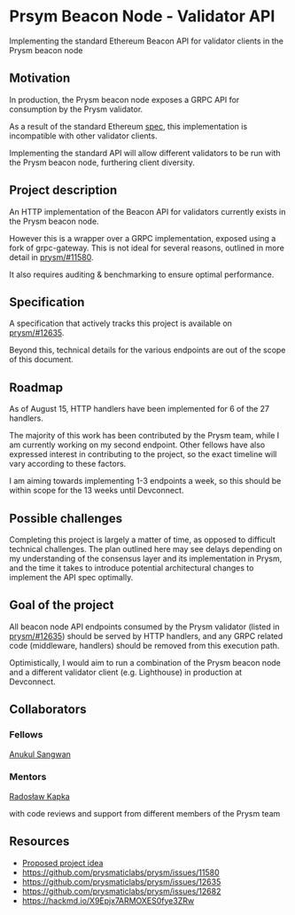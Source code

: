 # Prsym Beacon Node - Validator API

Implementing the standard Ethereum Beacon API for validator clients in the Prysm beacon node

## Motivation

In production, the Prysm beacon node exposes a GRPC API for consumption by the Prysm validator.

As a result of the standard Ethereum [spec](https://ethereum.github.io/beacon-APIs/#/Validator), this implementation is incompatible with other validator clients.

Implementing the standard API will allow different validators to be run with the Prysm beacon node, furthering client diversity.

## Project description

An HTTP implementation of the Beacon API for validators currently exists in the Prysm beacon node.

However this is a wrapper over a GRPC implementation, exposed using a fork of grpc-gateway. This is not ideal for several reasons, outlined in more detail in [prysm/#11580](https://github.com/prysmaticlabs/prysm/issues/11580).

It also requires auditing & benchmarking to ensure optimal performance.

## Specification

A specification that actively tracks this project is available on [prysm/#12635](https://github.com/prysmaticlabs/prysm/issues/12635).

Beyond this, technical details for the various endpoints are out of the scope of this document.

## Roadmap

As of August 15, HTTP handlers have been implemented for 6 of the 27 handlers.

The majority of this work has been contributed by the Prysm team, while I am currently working on my second endpoint.
Other fellows have also expressed interest in contributing to the project, so the exact timeline will vary according to these factors.

I am aiming towards implementing 1-3 endpoints a week, so this should be within scope for the 13 weeks until Devconnect.


## Possible challenges

Completing this project is largely a matter of time, as opposed to difficult technical challenges.
The plan outlined here may see delays depending on my understanding of the consensus layer and its implementation in Prysm, and the time it takes to introduce potential architectural changes to implement the API spec optimally.

## Goal of the project

All beacon node API endpoints consumed by the Prysm validator (listed in [prysm/#12635](https://github.com/prysmaticlabs/prysm/issues/12635)) should be served by HTTP handlers, and any GRPC related code (middleware, handlers) should be removed from this execution path.

Optimistically, I would aim to run a combination of the Prysm beacon node and a different validator client (e.g. Lighthouse) in production at Devconnect.

## Collaborators

### Fellows 

[Anukul Sangwan](https://github.com/anukul)

### Mentors

[Radosław Kapka](https://github.com/rkapka)

with code reviews and support from different members of the Prysm team

## Resources

- [Proposed project idea](https://github.com/eth-protocol-fellows/cohort-four/blob/master/projects/project-ideas.md#auditing-beacon-apis-in-prysm)
- https://github.com/prysmaticlabs/prysm/issues/11580
- https://github.com/prysmaticlabs/prysm/issues/12635
- https://github.com/prysmaticlabs/prysm/issues/12682
- https://hackmd.io/X9Epjx7ARMOXES0fye3ZRw
